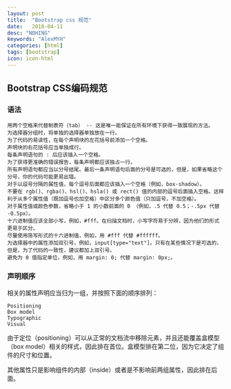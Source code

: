 ```yaml
---
layout: post
title:  "Bootstrap css 规范"
date:   2018-04-11
desc: "NOHING"
keywords: "AlexMYH"
categories: [html]
tags: [bootstrap]
icon: icon-html
---
```



## Bootstrap CSS编码规范
### 语法

    用两个空格来代替制表符（tab） -- 这是唯一能保证在所有环境下获得一致展现的方法。
    为选择器分组时，将单独的选择器单独放在一行。
    为了代码的易读性，在每个声明块的左花括号前添加一个空格。
    声明块的右花括号应当单独成行。
    每条声明语句的 : 后应该插入一个空格。
    为了获得更准确的错误报告，每条声明都应该独占一行。
    所有声明语句都应当以分号结尾。最后一条声明语句后面的分号是可选的，但是，如果省略这个分号，你的代码可能更易出错。
    对于以逗号分隔的属性值，每个逗号后面都应该插入一个空格（例如，box-shadow）。
    不要在 rgb()、rgba()、hsl()、hsla() 或 rect() 值的内部的逗号后面插入空格。这样利于从多个属性值（既加逗号也加空格）中区分多个颜色值（只加逗号，不加空格）。
    对于属性值或颜色参数，省略小于 1 的小数前面的 0 （例如，.5 代替 0.5；-.5px 代替 -0.5px）。
    十六进制值应该全部小写，例如，#fff。在扫描文档时，小写字符易于分辨，因为他们的形式更易于区分。
    尽量使用简写形式的十六进制值，例如，用 #fff 代替 #ffffff。
    为选择器中的属性添加双引号，例如，input[type="text"]。只有在某些情况下是可选的，但是，为了代码的一致性，建议都加上双引号。
    避免为 0 值指定单位，例如，用 margin: 0; 代替 margin: 0px;。



###   声明顺序

相关的属性声明应当归为一组，并按照下面的顺序排列：

    Positioning
    Box model
    Typographic
    Visual

由于定位（positioning）可以从正常的文档流中移除元素，并且还能覆盖盒模型（box model）相关的样式，因此排在首位。盒模型排在第二位，因为它决定了组件的尺寸和位置。

其他属性只是影响组件的内部（inside）或者是不影响前两组属性，因此排在后面。















